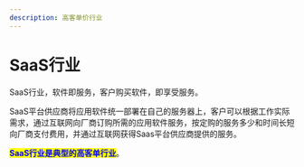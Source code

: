 ```yaml
---
description: 高客单价行业
---
```


# SaaS行业

SaaS行业，软件即服务，客户购买软件，即享受服务。

SaaS平台供应商将应用软件统一部署在自己的服务器上，客户可以根据工作实际需求，通过互联网向厂商订购所需的应用软件服务，按定购的服务多少和时间长短向厂商支付费用，并通过互联网获得Saas平台供应商提供的服务。

<mark style="color:blue;">**SaaS行业是典型的高客单行业**</mark>。

